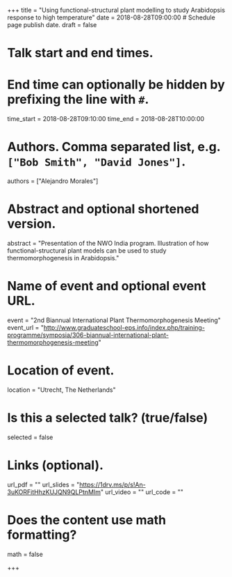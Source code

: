 +++
title = "Using functional-structural plant modelling to study Arabidopsis response to high temperature"
date = 2018-08-28T09:00:00  # Schedule page publish date.
draft = false

# Talk start and end times.
#   End time can optionally be hidden by prefixing the line with `#`.
time_start = 2018-08-28T09:10:00
time_end = 2018-08-28T10:00:00

# Authors. Comma separated list, e.g. `["Bob Smith", "David Jones"]`.
authors = ["Alejandro Morales"]

# Abstract and optional shortened version.
abstract = "Presentation of the NWO India program. Illustration of how functional-structural plant models can be used to study thermomorphogenesis in Arabidopsis."

# Name of event and optional event URL.
event = "2nd Biannual International Plant Thermomorphogenesis Meeting"
event_url = "http://www.graduateschool-eps.info/index.php/training-programme/symposia/306-biannual-international-plant-thermomorphogenesis-meeting"

# Location of event.
location = "Utrecht, The Netherlands"

# Is this a selected talk? (true/false)
selected = false


# Links (optional).
url_pdf = ""
url_slides = "https://1drv.ms/p/s!An-3uKORFitHhzKUJQN9QLPtnMIm"
url_video = ""
url_code = ""

# Does the content use math formatting?
math = false

+++

